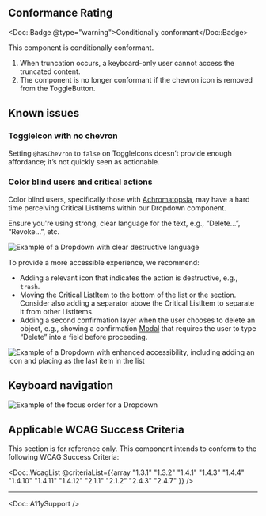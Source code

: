 ## Conformance Rating

<Doc::Badge @type="warning">Conditionally conformant</Doc::Badge>

This component is conditionally conformant.

1. When truncation occurs, a keyboard-only user cannot access the truncated content.
2. The component is no longer conformant if the chevron icon is removed from the ToggleButton.

## Known issues

### ToggleIcon with no chevron

Setting `@hasChevron` to `false` on ToggleIcons doesn’t provide enough affordance; it’s not quickly seen as actionable.

### Color blind users and critical actions

Color blind users, specifically those with [Achromatopsia](https://en.wikipedia.org/wiki/Achromatopsia), may have a hard time perceiving Critical ListItems within our Dropdown component. 

Ensure you're using strong, clear language for the text, e.g., “Delete...”, “Revoke...”, etc.

![Example of a Dropdown with clear destructive language](/assets/components/dropdown/dropdown-accessibility-destructive-language.png)

To provide a more accessible experience, we recommend:

- Adding a relevant icon that indicates the action is destructive, e.g., `trash`.
- Moving the Critical ListItem to the bottom of the list or the section. Consider also adding a separator above the Critical ListItem to separate it from other ListItems.
- Adding a second confirmation layer when the user chooses to delete an object, e.g., showing a confirmation [Modal](/components/modal) that requires the user to type “Delete” into a field before proceeding.

![Example of a Dropdown with enhanced accessibility, including adding an icon and placing as the last item in the list](/assets/components/dropdown/dropdown-accessibility-destructive-icon.png)

## Keyboard navigation

![Example of the focus order for a Dropdown](/assets/components/dropdown/dropdown-focus-order.png)

## Applicable WCAG Success Criteria

This section is for reference only. This component intends to conform to the following WCAG Success Criteria:

<Doc::WcagList @criteriaList={{array "1.3.1" "1.3.2" "1.4.1" "1.4.3" "1.4.4" "1.4.10" "1.4.11" "1.4.12" "2.1.1" "2.1.2" "2.4.3" "2.4.7" }} />

---

<Doc::A11ySupport />
